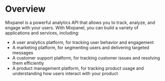 # Overview

Mixpanel is a powerful analytics API that allows you to track, analyze, and
engage with your users. With Mixpanel, you can build a variety of applications
and services, including:

- A user analytics platform, for tracking user behavior and engagement
- A marketing platform, for segmenting users and delivering targeted messages
- A customer support platform, for tracking customer issues and resolving them
  efficiently
- A product management platform, for tracking product usage and understanding
  how users interact with your product
